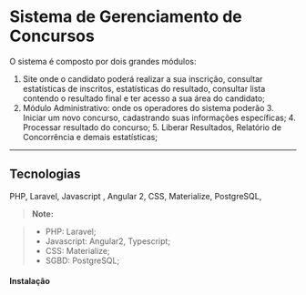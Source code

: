 Sistema de Gerenciamento de Concursos
=====================================

O sistema é composto por dois grandes módulos:

 1. Site onde o candidato poderá realizar a sua inscrição, consultar estatísticas de inscritos, estatísticas do resultado, consultar lista contendo o resultado final e ter acesso a sua área do candidato;
 2. Módulo Administrativo: onde os operadores do sistema poderão
	 3. Iniciar um novo concurso, cadastrando suas informações específicas;
	 4. Processar resultado do concurso;
	 5. Liberar Resultados, Relatório de Concorrência e demais estatísticas;

 

----------


Tecnologias
-------------

PHP, Laravel, Javascript , Angular 2, CSS, Materialize, PostgreSQL, 
> **Note:**

> - PHP: Laravel;
> - Javascript: Angular2, Typescript;
> - CSS:  Materialize;
> - SGBD:  PostgreSQL;

#### <i class="icon-file"></i> Instalação

